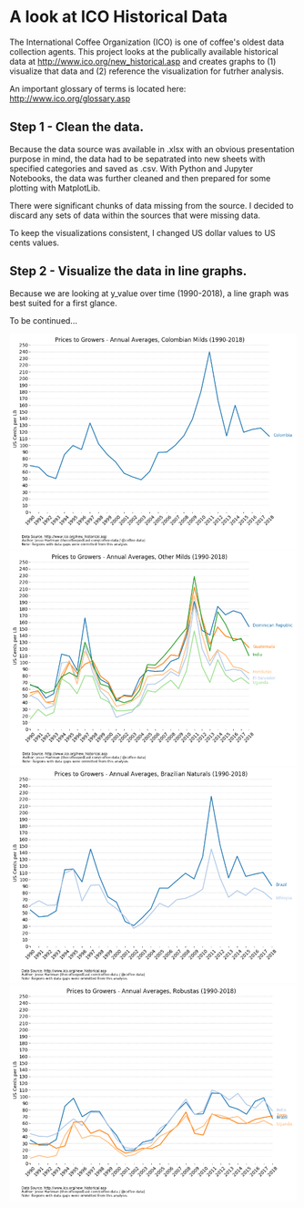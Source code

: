 # A look at ICO Historical Data
The International Coffee Organization (ICO) is one of coffee's oldest data collection agents. This project looks at the publically available historical data at http://www.ico.org/new_historical.asp and creates graphs to (1) visualize that data and (2) reference the visualization for futrher analysis.

An important glossary of terms is located here: http://www.ico.org/glossary.asp

## Step 1 - Clean the data.
Because the data source was available in .xlsx with an obvious presentation purpose in mind, the data had to be sepatrated into new sheets with specified categories and saved as .csv. With Python and Jupyter Notebooks, the data was further cleaned and then prepared for some plotting with MatplotLib.

There were significant chunks of data missing from the source. I decided to discard any sets of data within the sources that were missing data.

To keep the visualizations consistent, I changed US dollar values to US cents values.

## Step 2 - Visualize the data in line graphs.
Because we are looking at y_value over time (1990-2018), a line graph was best suited for a first glance. 

To be continued...

![](Farmgate_Data/output_files/colombian-milds-1990-2018.png)
![](Farmgate_Data/output_files/other-milds-1990-2018.png)
![](Farmgate_Data/output_files/brazilian-naturals-1990-2018.png)
![](Farmgate_Data/output_files/robustas-1990-2018.png)
